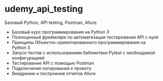 # udemy_api_testing
Базовый Python, API testing, Postman, Allure

+ Базовый курс программирования на Python 3
+ Полноценный фреймоврк по автоматизации тестирования API с нуля
+ Принципы Объектно-ориентированного программирования на Python 3
+ Запуск тестов с использованием библиотеки Pytest с необходимой конфигурацией
+ Тестирование API с помощью Postman
+ Подключение логирования к проекту
+ Внедрение и построение отчетов Allure
